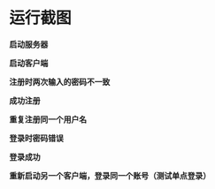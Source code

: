 # 运行截图
**启动服务器**

**启动客户端**

**注册时两次输入的密码不一致**

**成功注册**

**重复注册同一个用户名**

**登录时密码错误**

**登录成功**

**重新启动另一个客户端，登录同一个账号（测试单点登录）**
